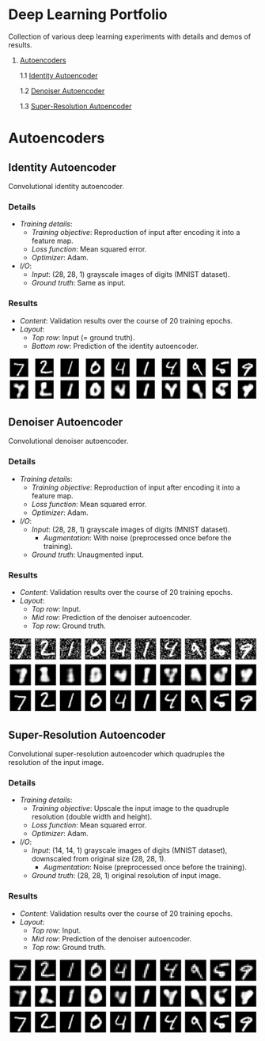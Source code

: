 # Deep Learning Portfolio
Collection of various deep learning experiments with details and demos of results.

1. [Autoencoders](#autoencoders)

    1.1 [Identity Autoencoder](#identity-autoencoder)

    1.2 [Denoiser Autoencoder](#denoiser-autoencoder)

    1.3 [Super-Resolution Autoencoder](#super-resolution-autoencoder)

# Autoencoders
## Identity Autoencoder
Convolutional identity autoencoder.

### Details
* *Training details*:
  * *Training objective*: Reproduction of input after encoding it into a feature map.
  * *Loss function*: Mean squared error.
  * *Optimizer*: Adam.
* *I/O*:
  * *Input*: (28, 28, 1) grayscale images of digits (MNIST dataset).
  * *Ground truth*: Same as input.

### Results
* *Content*: Validation results over the course of 20 training epochs.
* *Layout*:
  * *Top row*: Input (= ground truth).
  * *Bottom row*: Prediction of the identity autoencoder.



![Animated ](autoencoder/identity/mnist/conv_autoencoder_20.gif)



## Denoiser Autoencoder
Convolutional denoiser autoencoder.

### Details
* *Training details*:
  * *Training objective*: Reproduction of input after encoding it into a feature map.
  * *Loss function*: Mean squared error.
  * *Optimizer*: Adam.
* *I/O*:
  * *Input*: (28, 28, 1) grayscale images of digits (MNIST dataset).
    * *Augmentation*: With noise (preprocessed once before the training).
  * *Ground truth*: Unaugmented input.

### Results
* *Content*: Validation results over the course of 20 training epochs.
* *Layout*:
  * *Top row*: Input.
  * *Mid row*: Prediction of the denoiser autoencoder.
  * *Top row*: Ground truth.



![Animated ](autoencoder/denoiser/mnist/conv_autoencoder_20.gif)



## Super-Resolution Autoencoder
Convolutional super-resolution autoencoder which quadruples the resolution of the input image.

### Details
* *Training details*:
  * *Training objective*: Upscale the input image to the quadruple resolution (double width and height).
  * *Loss function*: Mean squared error.
  * *Optimizer*: Adam.
* *I/O*:
  * *Input*: (14, 14, 1) grayscale images of digits (MNIST dataset), downscaled from original size (28, 28, 1).
    * *Augmentation*: Noise (preprocessed once before the training).
  * *Ground truth*: (28, 28, 1) original resolution of input image.

### Results
* *Content*: Validation results over the course of 20 training epochs.
* *Layout*:
  * *Top row*: Input.
  * *Mid row*: Prediction of the denoiser autoencoder.
  * *Top row*: Ground truth.



![Animated ](autoencoder/super-resolution/mnist/conv_autoencoder_20.gif)


